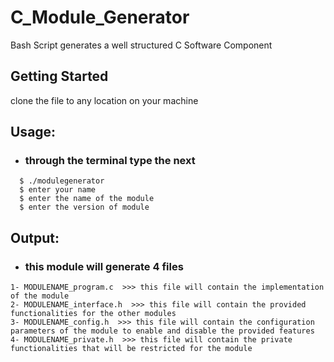 # C_Module_Generator
Bash Script generates a well structured C Software Component 


## Getting Started
clone the file to any location on your machine


## Usage:
- ### through the terminal type the next 
```
  $ ./modulegenerator 
  $ enter your name 
  $ enter the name of the module
  $ enter the version of module
```


## Output:
- ### this module will generate 4 files
```
1- MODULENAME_program.c  >>> this file will contain the implementation of the module
2- MODULENAME_interface.h  >>> this file will contain the provided functionalities for the other modules
3- MODULENAME_config.h  >>> this file will contain the configuration parameters of the module to enable and disable the provided features
4- MODULENAME_private.h  >>> this file will contain the private functionalities that will be restricted for the module
```
